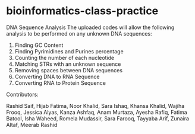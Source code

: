 # bioinformatics-class-practice
DNA Sequence Analysis
The uploaded codes will allow the following analysis to be performed on any unknown DNA sequences:

1) Finding GC Content
2) Finding Pyrimidines and Purines percentage
3) Counting the number of each nucleotide
4) Matching STRs with an unknown sequence
5) Removing spaces between DNA sequences
6) Converting DNA to RNA Sequence
7) Converting RNA to Protein Sequence

Contributors:

Rashid Saif, Hijab Fatima, Noor Khalid, Sara Ishaq, Khansa Khalid, Wajiha Frooq, Jessica Alyas, Kanza Ashfaq, Anam Murtaza, Ayesha Rafiq, Fatima Batool, Isha Waheed, 
Romela Mudassir, Sara Farooq, Tayyaba Arif, Zunaira Altaf, Meerab Rashid
